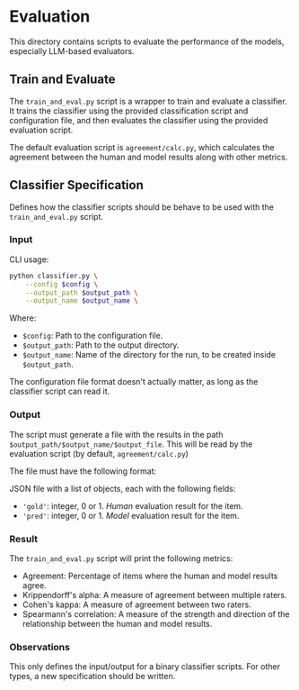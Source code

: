# Evaluation

This directory contains scripts to evaluate the performance of the models, especially
LLM-based evaluators.

## Train and Evaluate

The `train_and_eval.py` script is a wrapper to train and evaluate a classifier. It
trains the classifier using the provided classification script and configuration file,
and then evaluates the classifier using the provided evaluation script.

The default evaluation script is `agreement/calc.py`, which calculates the agreement
between the human and model results along with other metrics.

## Classifier Specification

Defines how the classifier scripts should be behave to be used with the
`train_and_eval.py` script.

### Input

CLI usage:

```bash
python classifier.py \
    --config $config \
    --output_path $output_path \
    --output_name $output_name \
```

Where:
- `$config`: Path to the configuration file.
- `$output_path`: Path to the output directory.
- `$output_name`: Name of the directory for the run, to be created inside
  `$output_path`.

The configuration file format doesn't actually matter, as long as the classifier
script can read it.

### Output

The script must generate a file with the results in the path
`$output_path/$output_name/$output_file`. This will be read by the evaluation script (by
default, `agreement/calc.py`)

The file must have the following format:

JSON file with a list of objects, each with the following fields:
- `'gold'`: integer, 0 or 1. *Human* evaluation result for the item.
- `'pred'`: integer, 0 or 1. *Model* evaluation result for the item.

### Result

The `train_and_eval.py` script will print the following metrics:
- Agreement: Percentage of items where the human and model results agree.
- Krippendorff's alpha: A measure of agreement between multiple raters.
- Cohen's kappa: A measure of agreement between two raters.
- Spearmann's correlation: A measure of the strength and direction of the
    relationship between the human and model results.

### Observations

This only defines the input/output for a binary classifier scripts. For other types, a
new specification should be written.
